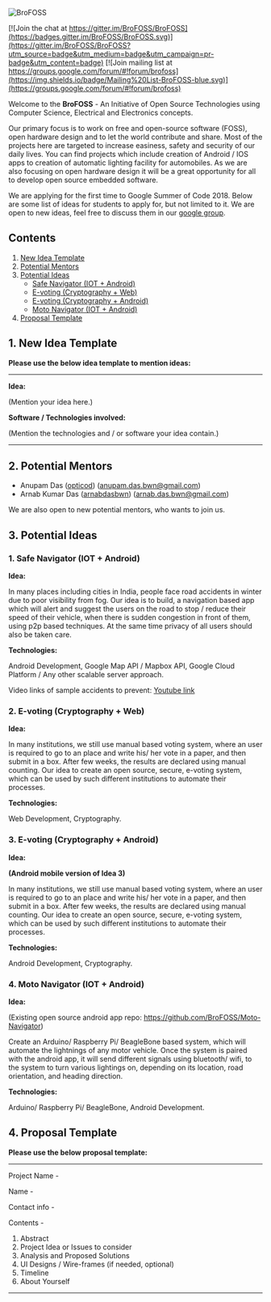 ![BroFOSS](https://user-images.githubusercontent.com/13851773/35186632-04654536-fe3d-11e7-98d6-9bf5dc273840.png)

[![Join the chat at https://gitter.im/BroFOSS/BroFOSS](https://badges.gitter.im/BroFOSS/BroFOSS.svg)](https://gitter.im/BroFOSS/BroFOSS?utm_source=badge&utm_medium=badge&utm_campaign=pr-badge&utm_content=badge)
[![Join mailing list at https://groups.google.com/forum/#!forum/brofoss](https://img.shields.io/badge/Mailing%20List-BroFOSS-blue.svg)](https://groups.google.com/forum/#!forum/brofoss)

Welcome to the **BroFOSS** - An Initiative of Open Source Technologies using Computer Science, Electrical and Electronics concepts.

Our primary focus is to work on free and open-source software (FOSS), open hardware design and to let the world contribute and share. Most of the projects here are targeted to increase easiness, safety and security of our daily lives. You can find projects which include creation of Android / IOS apps to creation of automatic lighting facility for automobiles. As we are also focusing on open hardware design it will be a great opportunity for all to develop open source embedded software.

We are applying for the first time to Google Summer of Code 2018. Below are some list of ideas for students to apply for, but not limited to it. We are open to new ideas, feel free to discuss them in our [google group](https://groups.google.com/forum/#!forum/brofoss).

## Contents
1. [New Idea Template](#new-idea-template)
2. [Potential Mentors](#potential-mentors)
3. [Potential Ideas](#potential-ideas)
   - [Safe Navigator (IOT + Android)](#1-safe-navigator-iot--android)
   - [E-voting (Cryptography + Web)](#2-e-voting-cryptography--web)
   - [E-voting (Cryptography + Android)](#3-e-voting-cryptography--android)
   - [Moto Navigator (IOT + Android)](#4-moto-navigator-iot--android)
4. [Proposal Template](#proposal-template)

## 1. New Idea Template
**Please use the below idea template to mention ideas:**

***

**Idea:**

(Mention your idea here.)

**Software / Technologies involved:**

(Mention the technologies and / or software your idea contain.)

***

## 2. Potential Mentors
* Anupam Das ([opticod](https://github.com/opticod)) (anupam.das.bwn@gmail.com)
* Arnab Kumar Das ([arnabdasbwn](https://github.com/arnabdasbwn)) (arnab.das.bwn@gmail.com)

We are also open to new potential mentors, who wants to join us.

## 3. Potential Ideas
### 1. Safe Navigator (IOT + Android)

**Idea:**

In many places including cities in India, people face road accidents in winter due to poor visibility from fog. Our idea is to build, a navigation based app which will alert and suggest the users on the road to stop / reduce their speed of their vehicle, when there is sudden congestion in front of them, using p2p based techniques. At the same time privacy of all users should also be taken care.

**Technologies:**

Android Development, Google Map API / Mapbox API, Google Cloud Platform / Any other scalable server approach.

Video links of sample accidents to prevent: [Youtube link](https://www.youtube.com/watch?v=CaZWmFWZ_L0)

### 2. E-voting (Cryptography + Web)

**Idea:**

In many institutions, we still use manual based voting system, where an user  is required to go to an place and write his/ her vote in a paper, and then submit in a box. After few weeks, the results are declared using manual counting. Our idea to create an open source, secure, e-voting system, which can be used by such different institutions to automate their processes.

**Technologies:**

Web Development, Cryptography.

### 3. E-voting (Cryptography + Android)

**Idea:**

**(Android mobile version of Idea 3)**

In many institutions, we still use manual based voting system, where an user  is required to go to an place and write his/ her vote in a paper, and then submit in a box. After few weeks, the results are declared using manual counting. Our idea to create an open source, secure, e-voting system, which can be used by such different institutions to automate their processes.

**Technologies:**

Android Development, Cryptography.

### 4. Moto Navigator (IOT + Android)

**Idea:**

(Existing open source android app repo: https://github.com/BroFOSS/Moto-Navigator)

Create an Arduino/ Raspberry Pi/ BeagleBone based system, which will automate the lightnings of any motor vehicle. Once the system is paired with the android app, it will send different signals using bluetooth/ wifi, to the system to turn various lightings on, depending on its location, road orientation, and heading direction.

**Technologies:**

Arduino/ Raspberry Pi/ BeagleBone, Android Development.

## 4. Proposal Template

**Please use the below proposal template:**

***

Project Name  -

Name -

Contact info -

Contents -
1. Abstract
2. Project Idea or Issues to consider
3. Analysis and Proposed Solutions
4. UI Designs / Wire-frames (if needed, optional)
5. Timeline
6. About Yourself

***
